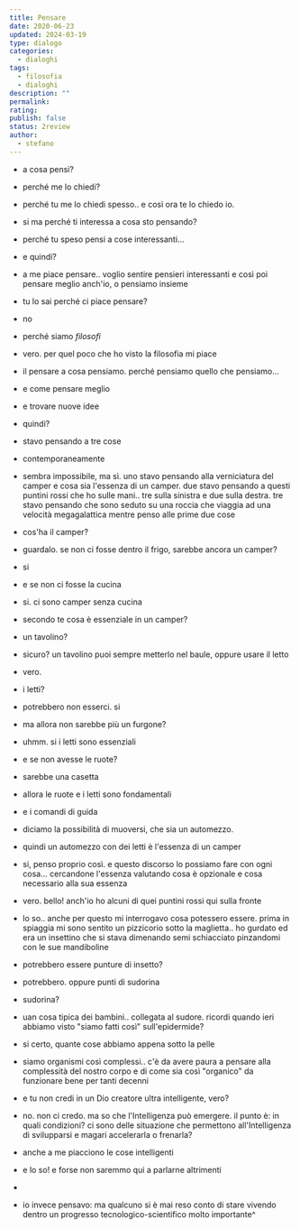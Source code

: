 ```yaml
---
title: Pensare
date: 2020-06-23
updated: 2024-03-19
type: dialogo
categories:
  - dialoghi
tags:
  - filosofia
  - dialoghi
description: ""
permalink: 
rating: 
publish: false
status: 2review
author:
  - stefano
---
```


- a cosa pensi?
- perché me lo chiedi?
- perché tu me lo chiedi spesso.. e così ora te lo chiedo io.
- si ma perché ti interessa a cosa sto pensando?
- perché tu speso pensi a cose interessanti...
- e quindi?
- a me piace pensare.. voglio sentire pensieri interessanti e così poi pensare meglio anch'io, o pensiamo insieme
- tu lo sai perché ci piace pensare?
- no
- perché siamo _filosofi_
- vero. per quel poco che ho visto la filosofia mi piace
- il pensare a cosa pensiamo. perché pensiamo quello che pensiamo...
- e come pensare meglio
- e trovare nuove idee
- quindi?
- stavo pensando a tre cose
- contemporaneamente
- sembra impossibile, ma sì. uno stavo pensando alla verniciatura del camper e cosa sia l'essenza di un camper. due stavo pensando a questi puntini rossi che ho sulle mani.. tre sulla sinistra e due sulla destra. tre stavo pensando che sono seduto su una roccia che viaggia ad una velocità megagalattica mentre penso alle prime due cose
- cos'ha il camper?
- guardalo. se non ci fosse dentro il frigo, sarebbe ancora un camper?
- si
- e se non ci fosse la cucina
- si. ci sono camper senza cucina
- secondo te cosa è essenziale in un camper?
- un tavolino?
- sicuro? un tavolino puoi sempre metterlo nel baule, oppure usare il letto
- vero.
- i letti?
- potrebbero non esserci. si
- ma allora non sarebbe più un furgone?
- uhmm. si i letti sono essenziali
- e se non avesse le ruote?
- sarebbe una casetta
- allora le ruote e i letti sono fondamentali
- e i comandi di guida
- diciamo la possibilità di muoversi, che sia un automezzo.
- quindi un automezzo con dei letti è l'essenza di un camper
- si, penso proprio così. e questo discorso lo possiamo fare con ogni cosa... cercandone l'essenza valutando cosa è opzionale e cosa necessario alla sua essenza
- vero. bello! anch'io ho alcuni di quei puntini rossi qui sulla fronte
- lo so.. anche per questo mi interrogavo cosa potessero essere. prima in spiaggia mi sono sentito un pizzicorio sotto la maglietta.. ho gurdato ed era un insettino che si stava dimenando semi schiacciato pinzandomi con le sue mandiboline
- potrebbero essere punture di insetto?
- potrebbero. oppure punti di sudorina
- sudorina?
- uan cosa tipica dei bambini.. collegata al sudore. ricordi quando ieri abbiamo visto "siamo fatti così" sull'epidermide?
- si certo, quante cose abbiamo appena sotto la pelle
- siamo organismi così complessi.. c'è da avere paura a pensare alla complessità del nostro corpo e di come sia così "organico" da funzionare bene per tanti decenni
- e tu non credi in un Dio creatore ultra intelligente, vero?
- no. non ci credo. ma so che l'Intelligenza può emergere. il punto è: in quali condizioni? ci sono delle situazione che permettono all'Intelligenza di svilupparsi e magari accelerarla o frenarla?
- anche a me piacciono le cose intelligenti
- e lo so! e forse non saremmo qui a parlarne altrimenti
- 


- io invece pensavo: ma qualcuno si è mai reso conto di stare vivendo dentro un progresso tecnologico-scientifico molto importante^

